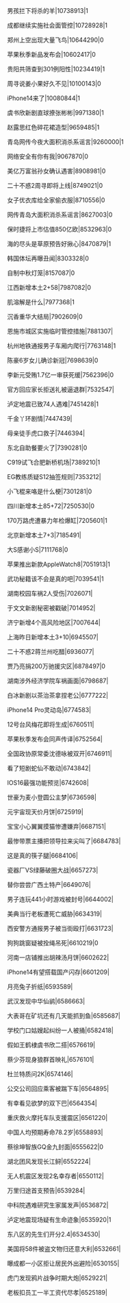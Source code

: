 男孩拦下将杀的羊|10738913|1

成都继续实施社会面管控|10728928|1

郑州上空出现大量飞鸟|10644290|0

苹果秋季新品发布会|10602417|0

贵阳共筛查到301例阳性|10234419|1

周寻说姜小果好久不见|10100143|0

iPhone14来了|10080844|1

虞书欣新剧直球撩张彬彬|9971380|1

赵露思红色碎花裙造型|9659485|1

青岛网传今夜大面积消杀系谣言|9260000|1

网络安全有你有我|9067870|0

美亿万富翁孙女确认遇害|8908981|0

二十不惑2周寻即将上线|8749021|0

女子优衣库给全家偷衣服|8710556|0

网传青岛大面积消杀系谣言|8627003|0

保时捷将上市估值850亿欧|8532963|0

海的尽头是草原预告好揪心|8470879|1

韩国体坛再曝丑闻|8303328|0

自制中秋灯笼|8157087|0

江西新增本土2+58|7987082|0

肌溶解是什么|7977368|1

沉香重华大结局|7902609|0

恩施市城区实施临时管控措施|7881307|

杭州地铁通报男子车厢内爬行|7763148|1

陈豪6岁女儿确诊新冠|7698639|0

李新元受贿1.7亿一审获死缓|7562396|0

官方回应家长拒送礼被逼退群|7532547|

泸定地震已致74人遇难|7451428|1

千金丫环剧情|7447439|

母亲徒手虎口救子|7446394|

东北自助餐要火了|7390281|0

C919试飞合肥新桥机场|7389210|1

EG教练质疑S12抽签规则|7353212|

小飞棍来咯是什么梗|7301281|0

四川新增本土85+72|7250530|0

170万路虎遭暴力年检爆缸|7205601|1

北京新增本土7+3|7185491|

大S感谢小S|7111768|0

苹果推出新款AppleWatch8|7051913|1

武功秘籍该不会是真的吧|7039541|1

湖南校园车祸2人受伤|7026071|

于文文新剧秘密被戳破|7014952|

济宁新增4个高风险地区|7007644|

上海昨日新增本土3+10|6945507|

二十不惑2蒋兰州吃醋|6936077|

贾乃亮捐200万驰援灾区|6878497|0

湖南涉外经济学院车祸画面|6798687|

白冰新剧以茶治茶拿捏老公|6777222|

iPhone14 Pro灵动岛|6774583|

12号台风梅花即将生成|6760511|

苹果秋季发布会同声传译|6752564|

全国政协原常委沈德咏被双开|6746911|

看了短剧蛇仙不敢动|6743842|

IOS16最强功能预览|6742608|

世豪为麦小登圆公主梦|6736598|

元宇宙现天价月饼|6725919|

宝宝小心翼翼摸猫惨遭嫌弃|6687151|

最惨带票主播把领导拉来尖叫了|6684783|

这是真的筷子腿|6684106|

瓷器厂VS绿藤破圈大战|6657273|

替你尝尝广西土特产|6649076|

男子连玩441小时游戏被封号|6644002|

美典当行老板遭死亡威胁|6634319|

西安警方通报男子被当街殴打|6631723|

狗狗跳窗疑被拴绳吊死|6610219|0

河南一店铺推出胡辣汤月饼|6602622|

iPhone14有望搭载国产闪存|6601209|

月亮兔子折纸|6593589|

武汉发现中华仙鹟|6586663|

大表哥在矿坑还有几天能抓到鱼|6585687|

学校门口姑嫂起纠纷一人被捅|6582418|

假如王鹤棣虞书欣二搭|6576619|

蔡少芬现身狼群首映礼|6576101|

杜兰特质问2K|6574146|

公交公司回应乘客被踹下车|6564895|

有幸看见欲梦的双下巴|6564354|

重庆救火摩托车队支援震区|6561220|

中国人均预期寿命78.2岁|6558893|

蔡徐坤智族GQ金九封面|6555622|0

湖北团风发现长江鲟|6552224|

无人机震区发现2名幸存者|6550112|

万里归途首支预告|6539284|

中科院遇难研究生家属发声|6536872|

泸定地震现场疑有生命迹象|6535920|1

东八区的先生们开分2.4|6534530|

美国将58件被盗文物归还意大利|6532661|

曝成都一小区拒让居民外出避险|6530155|

虎门发现鸦片战争时期大炮|6529221|

老板扣员工一半工资代尽孝|6525189|

